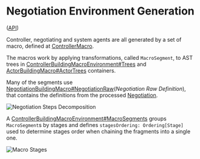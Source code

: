 Negotiation Environment Generation
===
([API](http://fehu.github.io/agent-negotiation/unidoc/index.html#feh.tec.agents.lite.spec.macros.package))

Controller, negotiating and system agents are all generated by a set of macro, defined at  [ControllerMacro](src/main/scala/feh/tec/agents/lite/spec/macros/impl/ControllerMacro.scala).

The macros work by applying transformations, called `MacroSegment`, to AST trees in 
[ControllerBuildingMacroEnvironment#Trees](src/main/scala/feh/tec/agents/lite/spec/macros/ControllerBuildingMacroEnvironment.scala)
and [ActorBuildingMacro#ActorTrees](src/main/scala/feh/tec/agents/lite/spec/macros/ActorBuildingMacro.scala)
containers.

Many of the segments use 
[NegotiationBuildingMacro#NegotiationRaw](src/main/scala/feh/tec/agents/lite/spec/macros/NegotiationBuildingMacro.scala)(*Negotiation Raw Definition*),
that contains the definitions from the processed [Negotiation](src/main/scala/feh/tec/agents/lite/spec/dsl/Negotiation.scala). 

![Negotiation Steps Decomposition](https://docs.google.com/uc?authuser=0&id=0B9XpukXOfywNSDdSekVrVzhIUHc)

A [ControllerBuildingMacroEnvironment#MacroSegments](src/main/scala/feh/tec/agents/lite/spec/macros/ControllerBuildingMacroEnvironment.scala)
groups `MacroSegment`s by stages and defines `stagesOrdering: Ordering[Stage]` used to determine stages order when chaining the fragments into a single one.

![Macro Stages](https://docs.google.com/uc?authuser=0&id=0B9XpukXOfywNNjhjYlNmNWRadFk)

